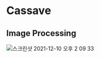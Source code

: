 # Cassave

## Image Processing
![스크린샷 2021-12-10 오후 2 09 33](https://user-images.githubusercontent.com/49769190/147761049-881e68f3-b812-41fb-90fe-cc0c72f379a2.png)
